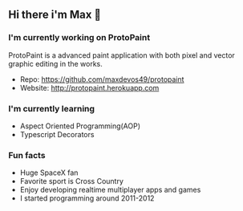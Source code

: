 ## Hi there i'm Max 👋

### I'm currently working on ProtoPaint
ProtoPaint is a advanced paint application with both pixel and vector graphic editing in the works.
- Repo: https://github.com/maxdevos49/protopaint
- Website: http://protopaint.herokuapp.com

### I'm currently learning
- Aspect Oriented Programming(AOP)
- Typescript Decorators

### Fun facts
- Huge SpaceX fan
- Favorite sport is Cross Country
- Enjoy developing realtime multiplayer apps and games
- I started programming around 2011-2012

<!--
**maxdevos49/maxdevos49** is a ✨ _special_ ✨ repository because its `README.md` (this file) appears on your GitHub profile.

Here are some ideas to get you started:

- 🔭 I’m currently working on ...
- 🌱 I’m currently learning ...
- 👯 I’m looking to collaborate on ...
- 🤔 I’m looking for help with ...
- 💬 Ask me about ...
- 📫 How to reach me: ...
- 😄 Pronouns: ...
- ⚡ Fun fact: ...
-->
